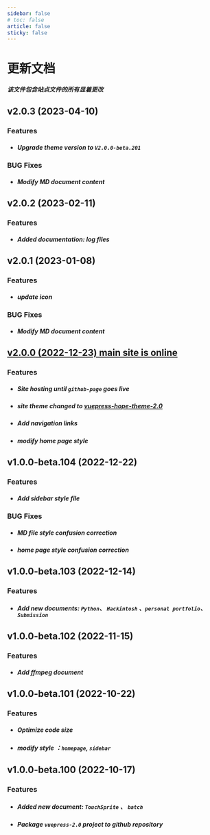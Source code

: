 ```yaml
---
sidebar: false
# toc: false
article: false
sticky: false
---
```



# 更新文档

##### 该文件包含站点文件的所有显着更改

## v2.0.3 (2023-04-10)
### Features
- ##### Upgrade theme version to `V2.0.0-beta.201`
### BUG Fixes
- ##### Modify MD document content


## v2.0.2 (2023-02-11)
### Features
- ##### Added documentation: log files

## v2.0.1 (2023-01-08)
### Features
- ##### update icon
### BUG Fixes
- ##### Modify MD document content

## [v2.0.0 (2022-12-23) main site is online](https://chenzk14.github.io/vuepress/)
### Features
- ##### Site hosting until `github-page` goes live
- ##### site theme changed to [**vuepress-hope-theme-2.0**](https://theme-hope.vuejs.press/zh/)
- ##### Add navigation links
- ##### modify home page style

## v1.0.0-beta.104 (2022-12-22)
### Features
- ##### Add sidebar style file
### BUG Fixes
- ##### MD file style confusion correction
- ##### home page style confusion correction

## v1.0.0-beta.103 (2022-12-14)
### Features
- ##### Add new documents: `Python`、 `Hackintosh` 、`personal portfolio`、 `Submission`

## v1.0.0-beta.102 (2022-11-15)
### Features
- ##### Add ffmpeg document

## v1.0.0-beta.101 (2022-10-22)
### Features
- ##### Optimize code size
- ##### modify style ：`homepage`, `sidebar`

## v1.0.0-beta.100 (2022-10-17)
### Features
- ##### Added new document: `TouchSprite` 、 `batch `
- ##### Package `vuepress-2.0` project to github repository

